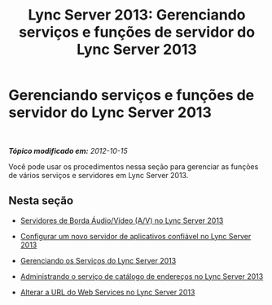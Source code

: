 ﻿---
title: 'Lync Server 2013: Gerenciando serviços e funções de servidor do Lync Server 2013'
TOCTitle: Gerenciando serviços e funções de servidor do Lync Server 2013
ms:assetid: 4c316b2b-9445-49bd-868d-9b537d29b327
ms:mtpsurl: https://technet.microsoft.com/pt-br/library/JJ688053(v=OCS.15)
ms:contentKeyID: 49886214
ms.date: 05/19/2016
mtps_version: v=OCS.15
ms.translationtype: HT
---

# Gerenciando serviços e funções de servidor do Lync Server 2013

 

_**Tópico modificado em:** 2012-10-15_

Você pode usar os procedimentos nessa seção para gerenciar as funções de vários serviços e servidores em Lync Server 2013.

## Nesta seção

  - [Servidores de Borda Áudio/Vídeo (A/V) no Lync Server 2013](lync-server-2013-audio-video-a-v-edge-servers.md)

  - [Configurar um novo servidor de aplicativos confiável no Lync Server 2013](lync-server-2013-configure-a-new-trusted-application-server.md)

  - [Gerenciando os Serviços do Lync Server 2013](lync-server-2013-managing-lync-server-services.md)

  - [Administrando o serviço de catálogo de endereços no Lync Server 2013](lync-server-2013-administering-the-address-book-service.md)

  - [Alterar a URL do Web Services no Lync Server 2013](lync-server-2013-change-the-web-services-url.md)

